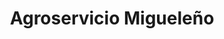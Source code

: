 ---
title: "Agroservicio Migueleño"
url: /san-miguel/agroservicio-migueleno-3a-calle-oriente/
shop: Landwirtschaftlich
---